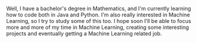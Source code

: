 
Well, I have a bachelor's degree in Mathematics, and I'm currently learning how to code both in Java and Python.
I'm also really interested in Machine Learning, so I try to study some of this too. 
I hope soon I'll be able to focus more and more of my time in Machine Learning, 
creating some interesting projects and eventually getting a Machine Learning related job.

